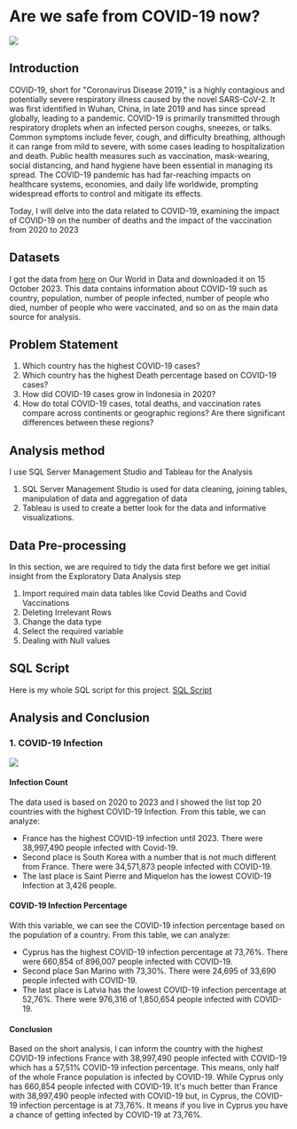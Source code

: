 # Are we safe from COVID-19 now?

![](https://github.com/AinulMr/DataAnalyst_Covid/blob/main/3877986.jpg)

## Introduction
COVID-19, short for "Coronavirus Disease 2019," is a highly contagious and potentially severe respiratory illness caused by the novel SARS-CoV-2. It was first identified in Wuhan, China, in late 2019 and has since spread globally, leading to a pandemic. COVID-19 is primarily transmitted through respiratory droplets when an infected person coughs, sneezes, or talks. Common symptoms include fever, cough, and difficulty breathing, although it can range from mild to severe, with some cases leading to hospitalization and death. Public health measures such as vaccination, mask-wearing, social distancing, and hand hygiene have been essential in managing its spread. The COVID-19 pandemic has had far-reaching impacts on healthcare systems, economies, and daily life worldwide, prompting widespread efforts to control and mitigate its effects.

Today, I will delve into the data related to COVID-19, examining the impact of COVID-19 on the number of deaths and the impact of the vaccination from 2020 to 2023

## Datasets
I got the data from [here](https://ourworldindata.org/covid-deaths) on Our World in Data and downloaded it on 15 ‎October ‎2023. This data contains information about COVID-19 such as country, population, number of people infected, number of people who died, number of people who were vaccinated, and so on as the main data source for analysis.

## Problem Statement
1. Which country has the highest COVID-19 cases?
2. Which country has the highest Death percentage based on COVID-19 cases?
3. How did COVID-19 cases grow in Indonesia in 2020?
4. How do total COVID-19 cases, total deaths, and vaccination rates compare across continents or geographic regions? Are there significant differences between these regions?

## Analysis method
I use SQL Server Management Studio and Tableau for the Analysis
1. SQL Server Management Studio is used for data cleaning, joining tables, manipulation of data and aggregation of data 
2. Tableau is used to create a better look for the data and informative visualizations.

## Data Pre-processing
In this section, we are required to tidy the data first before we get initial insight from the Exploratory Data Analysis step
1. Import required main data tables like Covid Deaths and Covid Vaccinations
2. Deleting Irrelevant Rows
3. Change the data type
4. Select the required variable
5. Dealing with Null values

## SQL Script
Here is my whole SQL script for this project. [SQL Script](CleanQuery.sql)

## Analysis and Conclusion
### 1. COVID-19 Infection
![](https://github.com/AinulMr/DataAnalyst_Covid/blob/main/COVID-19%20Infection.png)

#### Infection Count
The data used is based on 2020 to 2023 and I showed the list top 20 countries with the highest COVID-19 Infection. From this table, we can analyze:
  - France has the highest COVID-19 infection until 2023. There were 38,997,490 people infected with Covid-19.
  - Second place is South Korea with a number that is not much different from France. There were 34,571,873 people infected with COVID-19.
  - The last place is Saint Pierre and Miquelon has the lowest COVID-19 Infection at 3,426 people.

#### COVID-19 Infection Percentage
With this variable, we can see the COVID-19 infection percentage based on the population of a country. From this table, we can analyze:
  - Cyprus has the highest COVID-19 infection percentage at 73,76%. There were 660,854 of 896,007 people infected with COVID-19.
  - Second place San Marino with 73,30%. There were 24,695 of 33,690 people infected with COVID-19.
  - The last place is Latvia has the lowest COVID-19 infection percentage at 52,76%. There were 976,316 of 1,850,654 people infected with COVID-19.

#### Conclusion
Based on the short analysis, I can inform the country with the highest COVID-19 infections France with 38,997,490 people infected with COVID-19 which has a 57,51% COVID-19 infection percentage. This means, only half of the whole France population is infected by COVID-19. While Cyprus only has 660,854 people infected with COVID-19. It's much better than France with 38,997,490 people infected with COVID-19 but, in Cyprus, the COVID-19 infection percentage is at 73,76%. It means if you live in Cyprus you have a chance of getting infected by COVID-19 at 73,76%.





